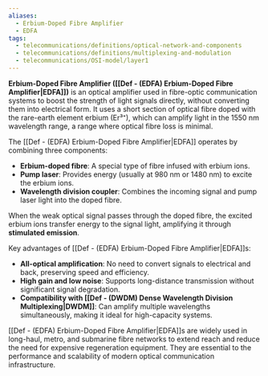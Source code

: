 ```yaml
---
aliases:
  - Erbium-Doped Fibre Amplifier
  - EDFA
tags:
  - telecommunications/definitions/optical-network-and-components
  - telecommunications/definitions/multiplexing-and-modulation
  - telecommunications/OSI-model/layer1
---
```


**Erbium-Doped Fibre Amplifier ([[Def - (EDFA) Erbium-Doped Fibre Amplifier|EDFA]])** is an optical amplifier used in fibre-optic communication systems to boost the strength of light signals directly, without converting them into electrical form. It uses a short section of optical fibre doped with the rare-earth element erbium (Er³⁺), which can amplify light in the 1550 nm wavelength range, a range where optical fibre loss is minimal.

The [[Def - (EDFA) Erbium-Doped Fibre Amplifier|EDFA]] operates by combining three components:
- **Erbium-doped fibre**: A special type of fibre infused with erbium ions.
- **Pump laser**: Provides energy (usually at 980 nm or 1480 nm) to excite the erbium ions.
- **Wavelength division coupler**: Combines the incoming signal and pump laser light into the doped fibre.

When the weak optical signal passes through the doped fibre, the excited erbium ions transfer energy to the signal light, amplifying it through **stimulated emission**.

Key advantages of [[Def - (EDFA) Erbium-Doped Fibre Amplifier|EDFA]]s:
- **All-optical amplification**: No need to convert signals to electrical and back, preserving speed and efficiency.
- **High gain and low noise**: Supports long-distance transmission without significant signal degradation.
- **Compatibility with [[Def - (DWDM) Dense Wavelength Division Multiplexing|DWDM]]**: Can amplify multiple wavelengths simultaneously, making it ideal for high-capacity systems.

[[Def - (EDFA) Erbium-Doped Fibre Amplifier|EDFA]]s are widely used in long-haul, metro, and submarine fibre networks to extend reach and reduce the need for expensive regeneration equipment. They are essential to the performance and scalability of modern optical communication infrastructure.
